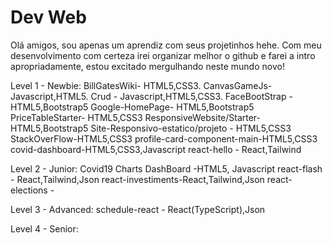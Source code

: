 # Dev Web

Olá amigos, sou apenas um aprendiz com seus projetinhos hehe. Com meu desenvolvimento com certeza irei organizar melhor o github e farei a intro apropriadamente, estou excitado mergulhando neste mundo novo!


Level 1 - Newbie:
BillGatesWiki- HTML5,CSS3.
CanvasGameJs- Javascript,HTML5.
Crud - Javascript,HTML5,CSS3.
FaceBootStrap - HTML5,Bootstrap5
Google-HomePage- HTML5,Bootstrap5
PriceTableStarter- HTML5,CSS3
ResponsiveWebsite/Starter-HTML5,Bootstrap5
Site-Responsivo-estatico/projeto - HTML5,CSS3
StackOverFlow-HTML5,CSS3
profile-card-component-main-HTML5,CSS3
covid-dashboard-HTML5,CSS3,Javascript
react-hello - React,Tailwind

Level 2 - Junior:
Covid19 Charts DashBoard -HTML5, Javascript
react-flash - React,Tailwind,Json
react-investiments-React,Tailwind,Json
react-elections - 

Level 3 - Advanced:
schedule-react - React(TypeScript),Json


Level 4 - Senior:


